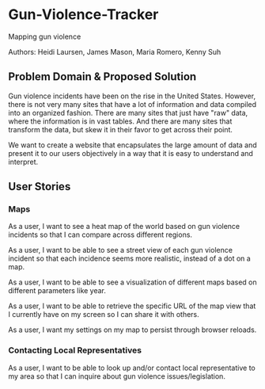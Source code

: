 # Gun-Violence-Tracker
Mapping gun violence

Authors: Heidi Laursen, James Mason, Maria Romero, Kenny Suh

## Problem Domain \& Proposed Solution
Gun violence incidents have been on the rise in the United States. However, there is not very many sites that have a lot of information and data compiled into an organized fashion. There are many sites that just have "raw" data, where the information is in vast tables. And there are many sites that transform the data, but skew it in their favor to get across their point.

We want to create a website that encapsulates the large amount of data and present it to our users objectively in a way that it is easy to understand and interpret.

## User Stories
### Maps
As a user, I want to see a heat map of the world based on gun violence incidents so that I can compare across different regions.

As a user, I want to be able to see a street view of each gun violence incident so that each incidence seems more realistic, instead of a dot on a map.

As a user, I want to be able to see a visualization of different maps based on different parameters like year.

As a user, I want to be able to retrieve the specific URL of the map view that I currently have on my screen so I can share it with others.

As a user, I want my settings on my map to persist through browser reloads.

### Contacting Local Representatives
As a user, I want to be able to look up and/or contact local representative to my area so that I can inquire about gun violence issues/legislation.
